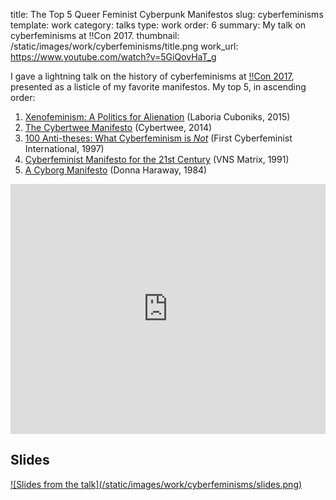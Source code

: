 title: The Top 5 Queer Feminist Cyberpunk Manifestos 
slug: cyberfeminisms 
template: work
category: talks
type: work
order: 6
summary: My talk on cyberfeminisms at !!Con 2017. 
thumbnail: /static/images/work/cyberfeminisms/title.png
work_url: https://www.youtube.com/watch?v=5GiQovHaT_g

I gave a lightning talk on the history of cyberfeminisms at [!!Con
2017](http://bangbangcon.com/), presented as a listicle of my favorite
manifestos. My top 5, in ascending order:

1. [Xenofeminism: A Politics for
Alienation](http://www.laboriacuboniks.net/) (Laboria Cuboniks, 2015)
2. [The Cybertwee Manifesto](http://cybertwee.net/) (Cybertwee, 2014)
3. [100 Anti-theses: What Cyberfeminism is
_Not_](http://obn.org/cfundef/100antitheses.html) (First Cyberfeminist
   International, 1997)
4. [Cyberfeminist Manifesto for the 21st
Century](http://www.sterneck.net/cyber/vns-matrix/index.php) (VNS Matrix, 1991)
5. [A Cyborg
Manifesto](http://faculty.georgetown.edu/irvinem/theory/Haraway-CyborgManifesto-1.pdf)
(Donna Haraway, 1984)

<iframe width="100%" height="400"
        src="https://www.youtube.com/embed/5GiQovHaT_g"
        frameborder="0"
        allowfullscreen></iframe>

## Slides

<a href="https://docs.google.com/presentation/d/14dNwSvPpt2LX9e1L0AATfN_FuC337AKh4LiqqQ9LHt4/edit?usp=sharing">
    ![Slides from the talk](/static/images/work/cyberfeminisms/slides.png)
</a>
